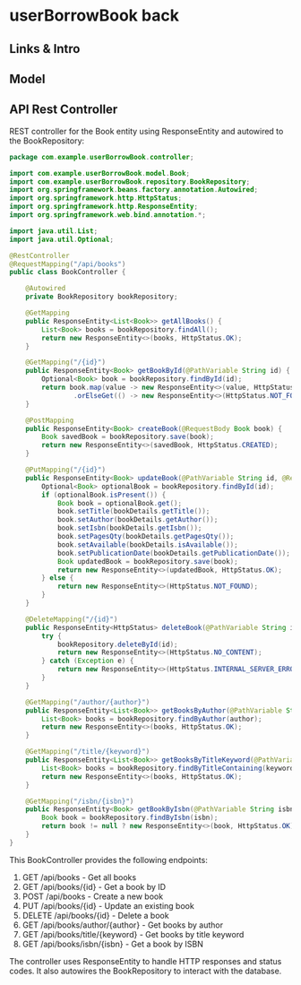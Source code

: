 # userBorrowBook back

## Links & Intro

## Model

## API Rest Controller

REST controller for the Book entity using ResponseEntity and autowired to the BookRepository:

```java
package com.example.userBorrowBook.controller;

import com.example.userBorrowBook.model.Book;
import com.example.userBorrowBook.repository.BookRepository;
import org.springframework.beans.factory.annotation.Autowired;
import org.springframework.http.HttpStatus;
import org.springframework.http.ResponseEntity;
import org.springframework.web.bind.annotation.*;

import java.util.List;
import java.util.Optional;

@RestController
@RequestMapping("/api/books")
public class BookController {

    @Autowired
    private BookRepository bookRepository;

    @GetMapping
    public ResponseEntity<List<Book>> getAllBooks() {
        List<Book> books = bookRepository.findAll();
        return new ResponseEntity<>(books, HttpStatus.OK);
    }

    @GetMapping("/{id}")
    public ResponseEntity<Book> getBookById(@PathVariable String id) {
        Optional<Book> book = bookRepository.findById(id);
        return book.map(value -> new ResponseEntity<>(value, HttpStatus.OK))
                .orElseGet(() -> new ResponseEntity<>(HttpStatus.NOT_FOUND));
    }

    @PostMapping
    public ResponseEntity<Book> createBook(@RequestBody Book book) {
        Book savedBook = bookRepository.save(book);
        return new ResponseEntity<>(savedBook, HttpStatus.CREATED);
    }

    @PutMapping("/{id}")
    public ResponseEntity<Book> updateBook(@PathVariable String id, @RequestBody Book bookDetails) {
        Optional<Book> optionalBook = bookRepository.findById(id);
        if (optionalBook.isPresent()) {
            Book book = optionalBook.get();
            book.setTitle(bookDetails.getTitle());
            book.setAuthor(bookDetails.getAuthor());
            book.setIsbn(bookDetails.getIsbn());
            book.setPagesQty(bookDetails.getPagesQty());
            book.setAvailable(bookDetails.isAvailable());
            book.setPublicationDate(bookDetails.getPublicationDate());
            Book updatedBook = bookRepository.save(book);
            return new ResponseEntity<>(updatedBook, HttpStatus.OK);
        } else {
            return new ResponseEntity<>(HttpStatus.NOT_FOUND);
        }
    }

    @DeleteMapping("/{id}")
    public ResponseEntity<HttpStatus> deleteBook(@PathVariable String id) {
        try {
            bookRepository.deleteById(id);
            return new ResponseEntity<>(HttpStatus.NO_CONTENT);
        } catch (Exception e) {
            return new ResponseEntity<>(HttpStatus.INTERNAL_SERVER_ERROR);
        }
    }

    @GetMapping("/author/{author}")
    public ResponseEntity<List<Book>> getBooksByAuthor(@PathVariable String author) {
        List<Book> books = bookRepository.findByAuthor(author);
        return new ResponseEntity<>(books, HttpStatus.OK);
    }

    @GetMapping("/title/{keyword}")
    public ResponseEntity<List<Book>> getBooksByTitleKeyword(@PathVariable String keyword) {
        List<Book> books = bookRepository.findByTitleContaining(keyword);
        return new ResponseEntity<>(books, HttpStatus.OK);
    }

    @GetMapping("/isbn/{isbn}")
    public ResponseEntity<Book> getBookByIsbn(@PathVariable String isbn) {
        Book book = bookRepository.findByIsbn(isbn);
        return book != null ? new ResponseEntity<>(book, HttpStatus.OK) : new ResponseEntity<>(HttpStatus.NOT_FOUND);
    }
}

```



This BookController provides the following endpoints:

1. GET /api/books - Get all books
2. GET /api/books/{id} - Get a book by ID
3. POST /api/books - Create a new book
4. PUT /api/books/{id} - Update an existing book
5. DELETE /api/books/{id} - Delete a book
6. GET /api/books/author/{author} - Get books by author
7. GET /api/books/title/{keyword} - Get books by title keyword
8. GET /api/books/isbn/{isbn} - Get a book by ISBN

The controller uses ResponseEntity to handle HTTP responses and status codes. It also autowires the BookRepository to interact with the database.
